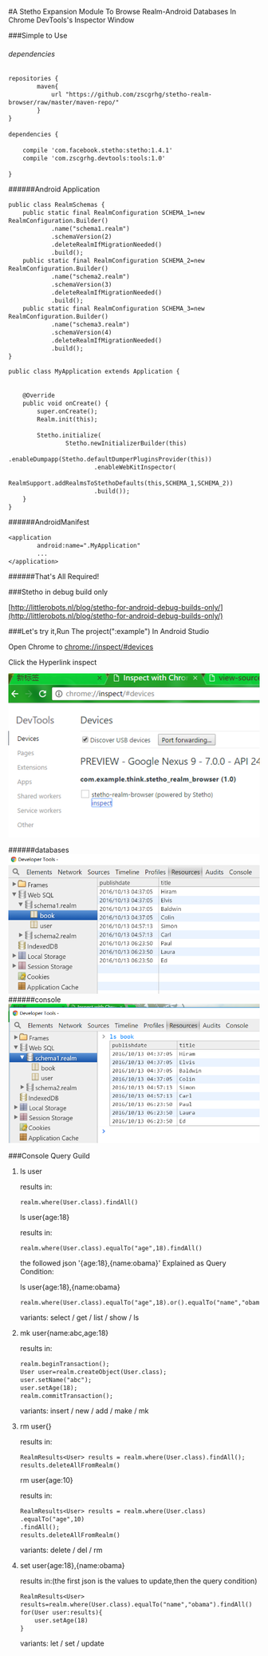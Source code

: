 #A Stetho Expansion Module To Browse Realm-Android Databases In Chrome DevTools's Inspector Window 


###Simple to Use

###### dependencies

```
repositories {
        maven{
            url "https://github.com/zscgrhg/stetho-realm-browser/raw/master/maven-repo/"
        }
}

dependencies {
    
    compile 'com.facebook.stetho:stetho:1.4.1'
    compile 'com.zscgrhg.devtools:tools:1.0'
    
}
```
######Android Application


```
public class RealmSchemas {
    public static final RealmConfiguration SCHEMA_1=new RealmConfiguration.Builder()
            .name("schema1.realm")
            .schemaVersion(2)
            .deleteRealmIfMigrationNeeded()
            .build();
    public static final RealmConfiguration SCHEMA_2=new RealmConfiguration.Builder()
            .name("schema2.realm")
            .schemaVersion(3)
            .deleteRealmIfMigrationNeeded()
            .build();
    public static final RealmConfiguration SCHEMA_3=new RealmConfiguration.Builder()
            .name("schema3.realm")
            .schemaVersion(4)
            .deleteRealmIfMigrationNeeded()
            .build();
}
```

```
public class MyApplication extends Application {


    @Override
    public void onCreate() {
        super.onCreate();
        Realm.init(this);

        Stetho.initialize(
                Stetho.newInitializerBuilder(this)
                        .enableDumpapp(Stetho.defaultDumperPluginsProvider(this))
                        .enableWebKitInspector(
                                RealmSupport.addRealmsToStethoDefaults(this,SCHEMA_1,SCHEMA_2))
                        .build());
    }
}

```

######AndroidManifest

```
<application
        android:name=".MyApplication"
        ...
</application>
```

######That's All Required!

###Stetho in debug build only

[http://littlerobots.nl/blog/stetho-for-android-debug-builds-only/](http://littlerobots.nl/blog/stetho-for-android-debug-builds-only/)


###Let's try it,Run The project(":example") In Android Studio 
 
Open Chrome to [chrome://inspect/#devices](chrome://inspect/#devices)

Click the Hyperlink inspect

![screenshot1](https://github.com/zscgrhg/stetho-realm-browser/blob/master/inspect.bmp)

######databases
![screenshot2](https://github.com/zscgrhg/stetho-realm-browser/blob/master/realm1.bmp)
######console
![screenshot3](https://github.com/zscgrhg/stetho-realm-browser/blob/master/realm2.bmp)

###Console Query Guild

1. ls user

    results in:
   
    ```
    realm.where(User.class).findAll()
    ```
    
    ls user{age:18}
    
    results in:
    
    ```
    realm.where(User.class).equalTo("age",18).findAll()
    ```
    the followed json '{age:18},{name:obama}' Explained as Query Condition:
    
    ls user{age:18},{name:obama}
    
    ```
    realm.where(User.class).equalTo("age",18).or().equalTo("name","obama").findAll()
    ```
    
    variants: select / get / list / show / ls
    
2. mk user{name:abc,age:18}

    results in:
    
    ```
    realm.beginTransaction();
    User user=realm.createObject(User.class);
    user.setName("abc");
    user.setAge(18);
    realm.commitTransaction();
    ```
    
    variants: insert / new / add / make / mk
    
3. rm user{}

    results in:
    
    ```
    RealmResults<User> results = realm.where(User.class).findAll();
    results.deleteAllFromRealm()
    ```
    
    rm user{age:10}
    
    results in:
    
    ```
    RealmResults<User> results = realm.where(User.class)
    .equalTo("age",10)
    .findAll();
    results.deleteAllFromRealm()
    ```
    
    variants: delete / del / rm
    
4. set user{age:18},{name:obama}
    
    results in:(the first json is the values to update,then the query condition)
    
    ```
    RealmResults<User> results=realm.where(User.class).equalTo("name","obama").findAll()
    for(User user:results){
        user.setAge(18)
    }    
    ```
    
    variants: let / set / update


